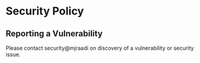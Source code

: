 # Security Policy

## Reporting a Vulnerability

Please contact security@mjraadi on discovery of a vulnerability or security issue.
